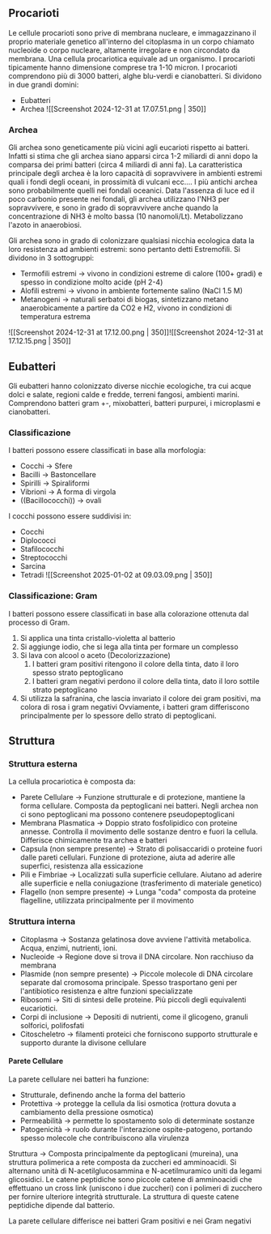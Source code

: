## Procarioti
Le cellule procarioti sono prive di membrana nucleare, e immagazzinano il proprio materiale genetico all'interno del citoplasma in un corpo chiamato nucleoide o corpo nucleare, altamente irregolare e non circondato da membrana.
Una cellula procariotica equivale ad un organismo.
I procarioti tipicamente hanno dimensione comprese tra 1-10 micron.
I procarioti comprendono più di 3000 batteri, alghe blu-verdi e cianobatteri. Si dividono in due grandi domini:
- Eubatteri
- Archea
![[Screenshot 2024-12-31 at 17.07.51.png | 350]]
### Archea
Gli archea sono geneticamente più vicini agli eucarioti rispetto ai batteri. Infatti si stima che gli archea siano apparsi circa 1-2 miliardi di anni dopo la comparsa dei primi batteri (circa 4 miliardi di anni fa).
La caratteristica principale degli archea è la loro capacità di sopravvivere in ambienti estremi quali i fondi degli oceani, in prossimità di vulcani ecc....
I più antichi archea sono probabilmente quelli nei fondali oceanici.
Data l'assenza di luce ed il poco carbonio presente nei fondali, gli archea utilizzano l'NH3 per sopravvivere, e sono in grado di sopravvivere anche quando la concentrazione di NH3 è molto bassa (10 nanomoli/Lt).
Metabolizzano l'azoto in anaerobiosi.

Gli archea sono in grado di colonizzare qualsiasi nicchia ecologica data la loro resistenza ad ambienti estremi: sono pertanto detti Estremofili.
Si dividono in 3 sottogruppi:
- Termofili estremi -> vivono in condizioni estreme di calore (100+ gradi) e spesso in condizione molto acide (pH 2-4)
- Alofili estremi -> vivono in ambiente fortemente salino (NaCl 1.5 M)
- Metanogeni -> naturali serbatoi di biogas, sintetizzano metano anaerobicamente a partire da CO2 e H2, vivono in condizioni di temperatura estrema

![[Screenshot 2024-12-31 at 17.12.00.png | 350]]![[Screenshot 2024-12-31 at 17.12.15.png | 350]]

## Eubatteri
Gli eubatteri hanno colonizzato diverse nicchie ecologiche, tra cui acque dolci e salate, regioni calde e fredde, terreni fangosi, ambienti marini.
Comprendono batteri gram +-,  mixobatteri, batteri purpurei, i microplasmi e cianobatteri.

### Classificazione
I batteri possono essere classificati in base alla morfologia:
- Cocchi -> Sfere
- Bacilli -> Bastoncellare
- Spirilli -> Spiraliformi
- Vibrioni -> A forma di virgola
- ((Bacillococchi)) -> ovali

I cocchi possono essere suddivisi in:
- Cocchi
- Diplococci
- Stafilococchi
- Streptococchi
- Sarcina
- Tetradi
![[Screenshot 2025-01-02 at 09.03.09.png | 350]]

### Classificazione: Gram
I batteri possono essere classificati in base alla colorazione ottenuta dal processo di Gram.
1. Si applica una tinta cristallo-violetta al batterio
2. Si aggiunge iodio, che si lega alla tinta per formare un complesso
3. Si lava con alcool o aceto (Decolorizzazione)
	1. I batteri gram positivi ritengono il colore della tinta, dato il loro spesso strato peptoglicano
	2. I batteri gram negativi perdono il colore della tinta, dato il loro sottile strato peptoglicano
4. Si utilizza la safranina, che lascia invariato il colore dei gram positivi, ma colora di rosa i gram negativi
Ovviamente, i batteri gram differiscono principalmente per lo spessore dello strato di peptoglicani.

## Struttura
### Struttura esterna
La cellula procariotica è composta da:
- Parete Cellulare -> Funzione strutturale e di protezione, mantiene la forma cellulare. Composta da peptoglicani nei batteri. Negli archea non ci sono peptoglicani ma possono contenere pseudopeptoglicani
- Membrana Plasmatica -> Doppio strato fosfolipidico con proteine annesse. Controlla il movimento delle sostanze dentro e fuori la cellula. Differisce chimicamente tra archea e batteri
- Capsula (non sempre presente) -> Strato di polisaccaridi o proteine fuori dalle pareti cellulari. Funzione di protezione, aiuta ad aderire alle superfici, resistenza alla essicazione
- Pili e Fimbriae -> Localizzati sulla superficie cellulare. Aiutano ad aderire alle superficie e nella coniugazione (trasferimento di materiale genetico)
- Flagello (non sempre presente) -> Lunga "coda" composta da proteine flagelline, utilizzata principalmente per il movimento
### Struttura interna
- Citoplasma -> Sostanza gelatinosa dove avviene l'attività metabolica. Acqua, enzimi, nutrienti, ioni.
- Nucleoide -> Regione dove si trova il DNA circolare. Non racchiuso da membrana
- Plasmide (non sempre presente) -> Piccole molecole di DNA circolare separate dal cromosoma principale. Spesso trasportano geni per l'antibiotico resistenza e altre funzioni specializzate
- Ribosomi -> Siti di sintesi delle proteine. Più piccoli degli equivalenti eucariotici.
- Corpi di inclusione -> Depositi di nutrienti, come il glicogeno, granuli solforici, polifosfati
- Citoscheletro -> filamenti proteici che forniscono supporto strutturale e supporto durante la divisone cellulare

#### Parete Cellulare

La parete cellulare nei batteri ha funzione:
- Strutturale, definendo anche la forma del batterio
- Protettiva -> protegge la cellula da lisi osmotica (rottura dovuta a cambiamento della pressione osmotica)
- Permeabilità -> permette lo spostamento solo di determinate sostanze
- Patogenicità -> ruolo durante l'interazione ospite-patogeno, portando spesso molecole che contribuiscono alla virulenza

Struttura -> Composta principalmente da peptoglicani (mureina), una struttura polimerica a rete composta da zuccheri ed amminoacidi. Si alternano unità di N-acetilglucosammina e N-acetilmuramico uniti da legami glicosidici. Le catene peptidiche sono piccole catene di amminoacidi che effettuano un cross link (uniscono i due zuccheri) con i polimeri di zucchero per fornire ulteriore integrità strutturale. La struttura di queste catene peptidiche dipende dal batterio.

La parete cellulare differisce nei batteri Gram positivi e nei Gram negativi

